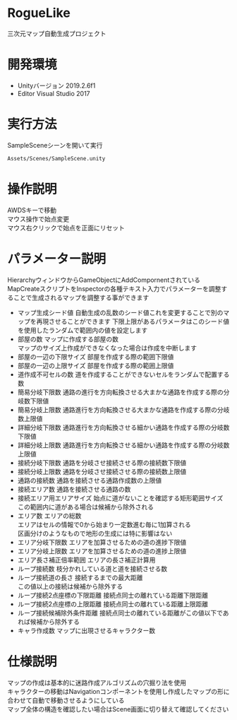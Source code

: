 # RogueLike
三次元マップ自動生成プロジェクト  

# 開発環境
* Unityバージョン 2019.2.6f1
* Editor Visual Studio 2017

# 実行方法
SampleSceneシーンを開いて実行  
```bash
Assets/Scenes/SampleScene.unity
```
# 操作説明
AWDSキーで移動  
マウス操作で始点変更  
マウス右クリックで始点を正面にリセット  

# パラメーター説明
HierarchyウィンドウからGameObjectにAddCompornentされている  
MapCreateスクリプトをInspectorの各種テキスト入力でパラメーターを調整することで生成されるマップを調整する事ができます  

* マップ生成シード値
自動生成の乱数のシード値これを変更することで別のマップを再現させることができます 
下限上限があるパラメータはこのシード値を使用したランダムで範囲内の値を設定します
* 部屋の数
マップに作成する部屋の数  
マップのサイズ上作成ができなくなった場合は作成を中断します
* 部屋の一辺の下限サイズ
部屋を作成する際の範囲下限値
* 部屋の一辺の上限サイズ
部屋を作成する際の範囲上限値
* 道作成不可セルの数
道を作成することができないセルをランダムで配置する数
* 簡易分岐下限数
通路の進行を方向転換させる大まかな通路を作成する際の分岐数下限値
* 簡易分岐上限数
通路進行を方向転換させる大まかな通路を作成する際の分岐数上限値
* 詳細分岐下限数
通路進行を方向転換させる細かい通路を作成する際の分岐数下限値
* 詳細分岐上限数
通路進行を方向転換させる細かい通路を作成する際の分岐数上限値
* 接続分岐下限数
通路を分岐させ接続させる際の接続数下限値
* 接続分岐上限数
通路を分岐させ接続させる際の接続数上限値
* 通路の接続数
通路を接続させる通路作成数の上限値
* 接続エリア数
通路を接続させる通路の数
* 接続エリア用エリアサイズ
始点に道がないことを確認する矩形範囲サイズ  
この範囲内に道がある場合は候補から除外される
* エリア数
エリアの総数  
エリアはセルの情報で0から始まり一定数進む毎に1加算される  
区画分けのようなもので地形の生成には特に影響はない
* エリア分岐下限数
エリアを加算させるための道の進捗下限値
* エリア分岐上限数
エリアを加算させるための道の進捗上限値
* エリア長さ補正倍率範囲
エリアの長さ補正計算用
* ループ接続数
枝分かれしている道と道を接続させる数
* ループ接続道の長さ
接続するまでの最大距離  
この値以上の接続は候補から除外する
* ループ接続2点座標の下限距離
接続点同士の離れている距離下限距離
* ループ接続2点座標の上限距離
接続点同士の離れている距離上限距離
* ループ接続候補除外条件距離
接続点同士の離れている距離がこの値以下であれば候補から除外する
* キャラ作成数
マップに出現させるキャラクター数

# 仕様説明
マップの作成は基本的に迷路作成アルゴリズムの穴掘り法を使用  
キャラクターの移動はNavigationコンポーネントを使用し作成したマップの形に合わせて自動で移動させるようにしている  
マップ全体の構造を確認したい場合はScene画面に切り替えて確認してください  
　


